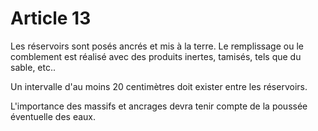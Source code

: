 # Article 13

Les réservoirs sont posés ancrés et mis à la terre. Le remplissage ou le comblement est réalisé avec des produits inertes, tamisés, tels que du sable, etc..

Un intervalle d'au moins 20 centimètres doit exister entre les réservoirs.

L'importance des massifs et ancrages devra tenir compte de la poussée éventuelle des eaux.
